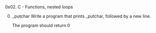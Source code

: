 0x02. C - Functions, nested loops

0. _putchar
	Write a program that prints _putchar, followed by a new line.

	The program should return 0

